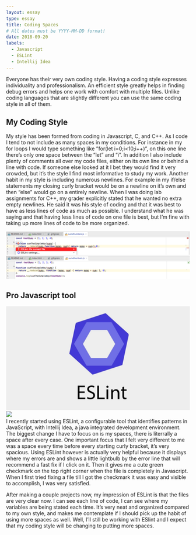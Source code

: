 ```yaml
---
layout: essay
type: essay
title: Coding Spaces
# All dates must be YYYY-MM-DD format!
date: 2018-09-20
labels:
  - Javascript
  - ESLint
  - Intellij Idea
---
```


Everyone has their very own coding style. Having a coding style expresses individuality and professionalism. An efficient style greatly helps in finding debug errors and helps one work with comfort with multiple files. Unlike coding languages that are slightly different you can use the same coding style in all of them.

## My Coding Style
My style has been formed from coding in Javascript, C, and C++. As I code I tend to not include as many spaces in my conditions. For instance in my for loops I would type something like ”for(let i=0;i<10;i++)”, on this one line there’s only one space between the “let” and “i”. In addition I also include plenty of comments all over my code files, either on its own line or behind a line with code. If someone else looked at it I bet they would find it very crowded, but it’s the style I find most informative to study my work. Another habit in my style is including numerous newlines. For example in my if/else statements my closing curly bracket would be on a newline on it’s own and then “else” would go on a entirely newline. When I was doing lab assignments for C++, my grader explicitly stated that he wanted no extra empty newlines. He said it was his style of coding and that it was best to have as less lines of code as much as possible. I understand what he was saying and that having less lines of code on one file is best, but I’m fine with taking up more lines of code to be more organized.
<div>
<img class="ui small left floated rounded image" src="../images/redX.png">
</div>
<div>
<img class="ui small left floated rounded image" src="../images/greenCheck.png">
</div>

## Pro Javascript tool
<div>
<img class="ui small left floated rounded image" src="../images/Eslint_icon.jpg">
</div>
<div>
<img class="ui small left floated rounded image" src="../images/IntelliJIDEA_icon.jpg">
</div>
I recently started using ESLint, a configurable tool that identifies patterns in JavaScript, with Intellij Idea, a java integrated development environment. The biggest change I have to focus on is my spaces, there is literrally a space after every case. One important focus that I felt very different to me was a space every time before every starting curly bracket, it’s very spacious. Using ESLint however is actually very helpful because it displays where my errors are and shows a little lightbulb by the error line that will recommend a fast fix if I click on it. Then it gives me a cute green checkmark on the top right corner when the file is completely in Javascript. When I first tried fixing a file till I got the checkmark it was easy and visible to accomplish, I was very satisfied.

After making a couple projects now, my impression of ESLint is that the files are very clear now. I can see each line of code, I can see where my variables are being stated each time. It’s very neat and organized compared to my own style, and makes me contemplate if I should pick up the habit of using more spaces as well. Well, I’ll still be working with ESlint and I expect that my coding style will be changing to putting more spaces.


